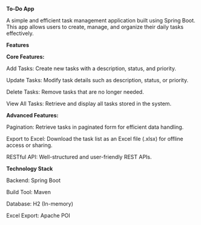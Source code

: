 **To-Do App**

A simple and efficient task management application built using Spring Boot. This app allows users to create, manage, and organize their daily tasks effectively.

**Features**

**Core Features:**

Add Tasks: Create new tasks with a description, status, and priority.

Update Tasks: Modify task details such as description, status, or priority.

Delete Tasks: Remove tasks that are no longer needed.

View All Tasks: Retrieve and display all tasks stored in the system.

**Advanced Features:**

Pagination: Retrieve tasks in paginated form for efficient data handling.

Export to Excel: Download the task list as an Excel file (.xlsx) for offline access or sharing.

RESTful API: Well-structured and user-friendly REST APIs.

**Technology Stack**

Backend: Spring Boot

Build Tool: Maven

Database: H2 (In-memory)

Excel Export: Apache POI
